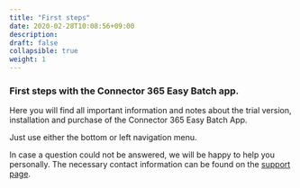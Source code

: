 ```yaml
---
title: "First steps"
date: 2020-02-28T10:08:56+09:00
description: 
draft: false
collapsible: true
weight: 1
---
```

### First steps with the Connector 365 Easy Batch app.

Here you will find all important information and notes about the trial version, installation and purchase of the Connector 365 Easy Batch App.

Just use either the bottom or left navigation menu.

In case a question could not be answered, we will be happy to help you personally. The necessary contact information can be found on the [support page](en-us/apps/easybatch/help-support/).